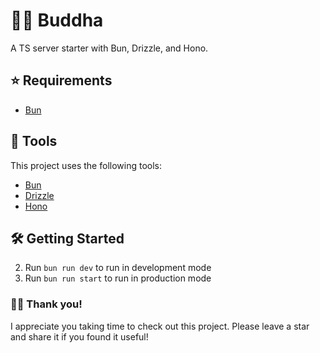 # 🧘🏻 Buddha

A TS server starter with Bun, Drizzle, and Hono.

## ⭐️ Requirements

- [Bun](https://bun.sh/)

## 🧰 Tools

This project uses the following tools:

- [Bun](https://bun.sh/)
- [Drizzle](https://orm.drizzle.team/)
- [Hono](https://hono.dev/)

## 🛠 Getting Started

2. Run `bun run dev` to run in development mode
3. Run `bun run start` to run in production mode

### 👋🏻 Thank you!

I appreciate you taking time to check out this project. Please leave a star and share it if you found it useful!
